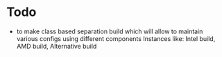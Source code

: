 # Todo
- to make class based separation build which will allow to maintain various configs using different components
Instances like: Intel build, AMD build, Alternative build 
